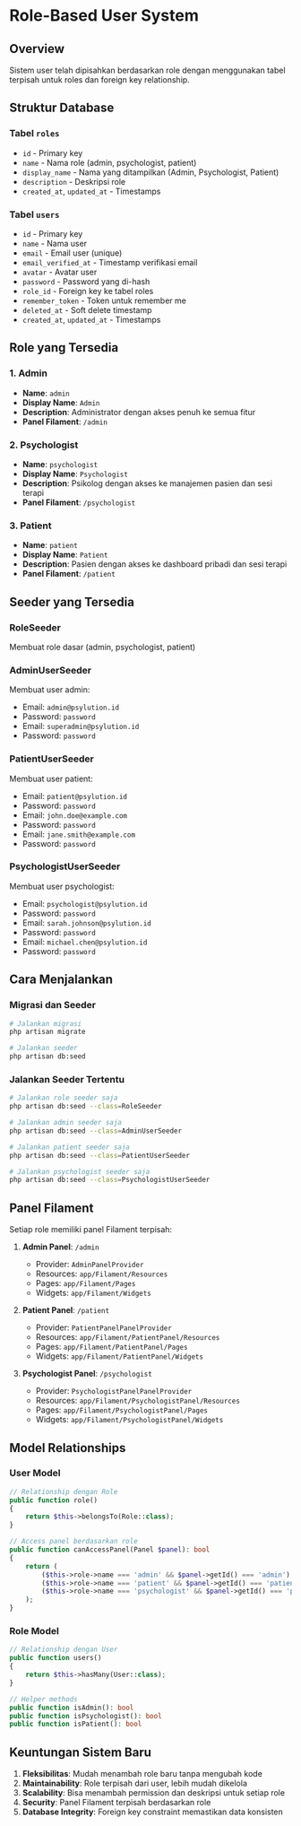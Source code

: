 # Role-Based User System

## Overview

Sistem user telah dipisahkan berdasarkan role dengan menggunakan tabel terpisah untuk roles dan foreign key relationship.

## Struktur Database

### Tabel `roles`

- `id` - Primary key
- `name` - Nama role (admin, psychologist, patient)
- `display_name` - Nama yang ditampilkan (Admin, Psychologist, Patient)
- `description` - Deskripsi role
- `created_at`, `updated_at` - Timestamps

### Tabel `users`

- `id` - Primary key
- `name` - Nama user
- `email` - Email user (unique)
- `email_verified_at` - Timestamp verifikasi email
- `avatar` - Avatar user
- `password` - Password yang di-hash
- `role_id` - Foreign key ke tabel roles
- `remember_token` - Token untuk remember me
- `deleted_at` - Soft delete timestamp
- `created_at`, `updated_at` - Timestamps

## Role yang Tersedia

### 1. Admin

- **Name**: `admin`
- **Display Name**: `Admin`
- **Description**: Administrator dengan akses penuh ke semua fitur
- **Panel Filament**: `/admin`

### 2. Psychologist

- **Name**: `psychologist`
- **Display Name**: `Psychologist`
- **Description**: Psikolog dengan akses ke manajemen pasien dan sesi terapi
- **Panel Filament**: `/psychologist`

### 3. Patient

- **Name**: `patient`
- **Display Name**: `Patient`
- **Description**: Pasien dengan akses ke dashboard pribadi dan sesi terapi
- **Panel Filament**: `/patient`

## Seeder yang Tersedia

### RoleSeeder

Membuat role dasar (admin, psychologist, patient)

### AdminUserSeeder

Membuat user admin:

- Email: `admin@psylution.id`
- Password: `password`
- Email: `superadmin@psylution.id`
- Password: `password`

### PatientUserSeeder

Membuat user patient:

- Email: `patient@psylution.id`
- Password: `password`
- Email: `john.doe@example.com`
- Password: `password`
- Email: `jane.smith@example.com`
- Password: `password`

### PsychologistUserSeeder

Membuat user psychologist:

- Email: `psychologist@psylution.id`
- Password: `password`
- Email: `sarah.johnson@psylution.id`
- Password: `password`
- Email: `michael.chen@psylution.id`
- Password: `password`

## Cara Menjalankan

### Migrasi dan Seeder

```bash
# Jalankan migrasi
php artisan migrate

# Jalankan seeder
php artisan db:seed
```

### Jalankan Seeder Tertentu

```bash
# Jalankan role seeder saja
php artisan db:seed --class=RoleSeeder

# Jalankan admin seeder saja
php artisan db:seed --class=AdminUserSeeder

# Jalankan patient seeder saja
php artisan db:seed --class=PatientUserSeeder

# Jalankan psychologist seeder saja
php artisan db:seed --class=PsychologistUserSeeder
```

## Panel Filament

Setiap role memiliki panel Filament terpisah:

1. **Admin Panel**: `/admin`
    - Provider: `AdminPanelProvider`
    - Resources: `app/Filament/Resources`
    - Pages: `app/Filament/Pages`
    - Widgets: `app/Filament/Widgets`

2. **Patient Panel**: `/patient`
    - Provider: `PatientPanelPanelProvider`
    - Resources: `app/Filament/PatientPanel/Resources`
    - Pages: `app/Filament/PatientPanel/Pages`
    - Widgets: `app/Filament/PatientPanel/Widgets`

3. **Psychologist Panel**: `/psychologist`
    - Provider: `PsychologistPanelPanelProvider`
    - Resources: `app/Filament/PsychologistPanel/Resources`
    - Pages: `app/Filament/PsychologistPanel/Pages`
    - Widgets: `app/Filament/PsychologistPanel/Widgets`

## Model Relationships

### User Model

```php
// Relationship dengan Role
public function role()
{
    return $this->belongsTo(Role::class);
}

// Access panel berdasarkan role
public function canAccessPanel(Panel $panel): bool
{
    return (
        ($this->role->name === 'admin' && $panel->getId() === 'admin') ||
        ($this->role->name === 'patient' && $panel->getId() === 'patient') ||
        ($this->role->name === 'psychologist' && $panel->getId() === 'psychologist')
    );
}
```

### Role Model

```php
// Relationship dengan User
public function users()
{
    return $this->hasMany(User::class);
}

// Helper methods
public function isAdmin(): bool
public function isPsychologist(): bool
public function isPatient(): bool
```

## Keuntungan Sistem Baru

1. **Fleksibilitas**: Mudah menambah role baru tanpa mengubah kode
2. **Maintainability**: Role terpisah dari user, lebih mudah dikelola
3. **Scalability**: Bisa menambah permission dan deskripsi untuk setiap role
4. **Security**: Panel Filament terpisah berdasarkan role
5. **Database Integrity**: Foreign key constraint memastikan data konsisten
